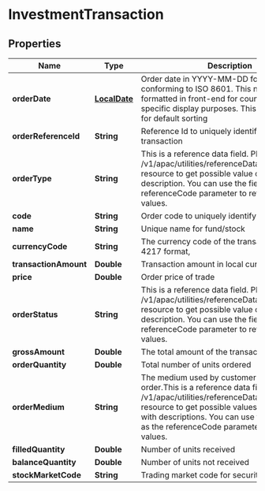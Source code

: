 # InvestmentTransaction

## Properties
Name | Type | Description | Notes
------------ | ------------- | ------------- | -------------
**orderDate** | [**LocalDate**](LocalDate.md) | Order date in YYYY-MM-DD format value conforming to ISO 8601. This needs to be formatted in front-end for country/locale specific display purposes. This is the field used for default sorting |  [optional]
**orderReferenceId** | **String** | Reference Id to uniquely identify the investment transaction |  [optional]
**orderType** | **String** | This is a reference data field. Please use /v1/apac/utilities/referenceData/{orderType} resource to get possible value of this field with description. You can use the field name as the referenceCode parameter to retrieve the values. |  [optional]
**code** | **String** | Order code to uniquely identify the transaction, |  [optional]
**name** | **String** | Unique name  for fund/stock |  [optional]
**currencyCode** | **String** | The currency code of the transaction in ISO 4217 format, |  [optional]
**transactionAmount** | **Double** | Transaction amount in local currency. |  [optional]
**price** | **Double** | Order price of  trade |  [optional]
**orderStatus** | **String** | This is a reference data field. Please use /v1/apac/utilities/referenceData/{orderStatus} resource to get possible value of This field with description. You can use the field name as the referenceCode parameter to retrieve the values. |  [optional]
**grossAmount** | **Double** | The total amount of the transaction |  [optional]
**orderQuantity** | **Double** | Total number of units ordered |  [optional]
**orderMedium** | **String** | The medium used by customer to place order.This is a reference data field. Please use /v1/apac/utilities/referenceData/{orderMedium} resource to get possible values of This field with descriptions. You can use the field name as the referenceCode parameter to retrieve the values. |  [optional]
**filledQuantity** | **Double** | Number of units received |  [optional]
**balanceQuantity** | **Double** | Number of units not received |  [optional]
**stockMarketCode** | **String** | Trading market code for securities |  [optional]
